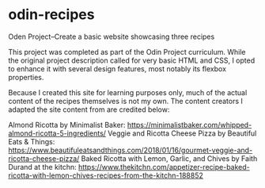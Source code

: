 # odin-recipes
Oden Project–Create a basic website showcasing three recipes

This project was completed as part of the Odin Project curriculum. While the original project description called for very basic HTML and CSS, I opted to enhance it with several design features, most notably its flexbox properties.

Because I created this site for learning purposes only, much of the actual content of the recipes themselves is not my own. The content creators I adapted the site content from are credited below:

Almond Ricotta by Minimalist Baker: https://minimalistbaker.com/whipped-almond-ricotta-5-ingredients/
Veggie and Ricotta Cheese Pizza by Beautiful Eats & Things: https://www.beautifuleatsandthings.com/2018/01/16/gourmet-veggie-and-ricotta-cheese-pizza/
Baked Ricotta with Lemon, Garlic, and Chives by Faith Durand at the kitchn: https://www.thekitchn.com/appetizer-recipe-baked-ricotta-with-lemon-chives-recipes-from-the-kitchn-188852
